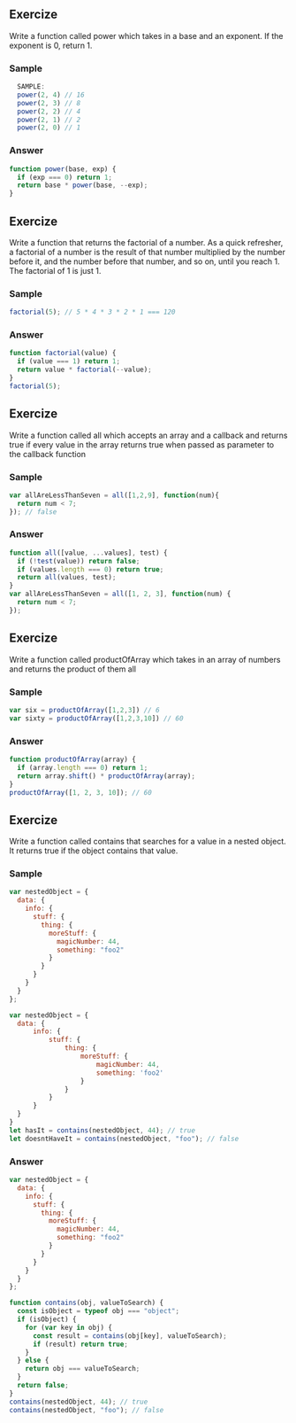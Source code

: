 ## Exercize
Write a function called power which takes in a base and an exponent. If the exponent is 0, return 1.

### Sample
```javascript
  SAMPLE:
  power(2, 4) // 16
  power(2, 3) // 8
  power(2, 2) // 4 
  power(2, 1) // 2
  power(2, 0) // 1
```

### Answer
```javascript
function power(base, exp) {
  if (exp === 0) return 1;
  return base * power(base, --exp);
}
```


## Exercize
Write a function that returns the factorial of a number. 
As a quick refresher, a factorial of a number is the result of that number multiplied by the number before it, and the number before that number, and so on, until you reach 1. 
The factorial of 1 is just 1.

### Sample
```javascript
factorial(5); // 5 * 4 * 3 * 2 * 1 === 120
```

### Answer
```javascript
function factorial(value) {
  if (value === 1) return 1;
  return value * factorial(--value);
}
factorial(5);
```


## Exercize
Write a function called all which accepts an array and a callback and returns true if every value in the array returns true when passed as parameter to the callback function

### Sample
```javascript
var allAreLessThanSeven = all([1,2,9], function(num){
  return num < 7;
}); // false
```

### Answer
```javascript
function all([value, ...values], test) {
  if (!test(value)) return false;
  if (values.length === 0) return true;
  return all(values, test);
}
var allAreLessThanSeven = all([1, 2, 3], function(num) {
  return num < 7;
});
```


## Exercize
Write a function called productOfArray which takes in an array of numbers and returns the product of them all

### Sample
```javascript
var six = productOfArray([1,2,3]) // 6
var sixty = productOfArray([1,2,3,10]) // 60
```

### Answer
```javascript
function productOfArray(array) {
  if (array.length === 0) return 1;
  return array.shift() * productOfArray(array);
}
productOfArray([1, 2, 3, 10]); // 60
```


## Exercize
Write a function called contains that searches for a value in a nested object. It returns true if the object contains that value.

### Sample
```javascript
var nestedObject = {
  data: {
    info: {
      stuff: {
        thing: {
          moreStuff: {
            magicNumber: 44,
            something: "foo2"
          }
        }
      }
    }
  }
};

var nestedObject = {
  data: {
      info: {
          stuff: {
              thing: {
                  moreStuff: {
                      magicNumber: 44,
                      something: 'foo2'
                  }
              }
          }
      }
  }
}
let hasIt = contains(nestedObject, 44); // true
let doesntHaveIt = contains(nestedObject, "foo"); // false
```

### Answer
```javascript
var nestedObject = {
  data: {
    info: {
      stuff: {
        thing: {
          moreStuff: {
            magicNumber: 44,
            something: "foo2"
          }
        }
      }
    }
  }
};

function contains(obj, valueToSearch) {
  const isObject = typeof obj === "object";
  if (isObject) {
    for (var key in obj) {
      const result = contains(obj[key], valueToSearch);
      if (result) return true;
    }
  } else {
    return obj === valueToSearch;
  }
  return false;
}
contains(nestedObject, 44); // true
contains(nestedObject, "foo"); // false
```
